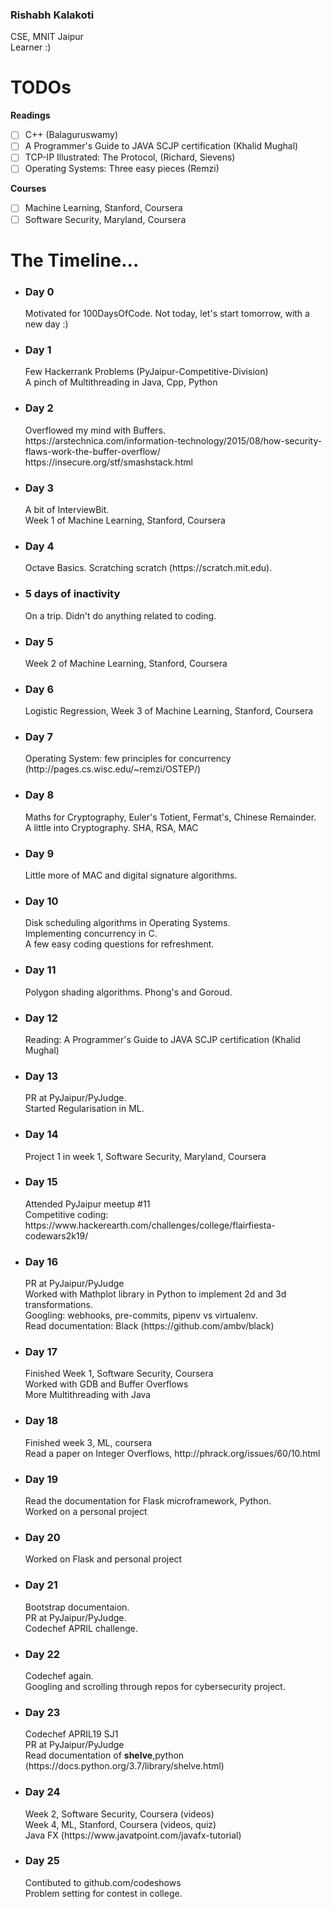 <h3>Rishabh Kalakoti</h3>
<p>
CSE, MNIT Jaipur
<br>
Learner :)
</p>

# TODOs
**Readings**
- [ ] C++ (Balaguruswamy)
- [ ] A Programmer's Guide to JAVA SCJP certification (Khalid Mughal)
- [ ] TCP-IP Illustrated: The Protocol, (Richard, Sievens)
- [ ] Operating Systems: Three easy pieces (Remzi)

**Courses**
- [ ] Machine Learning, Stanford, Coursera
- [ ] Software Security, Maryland, Coursera

# The Timeline...
<ul>
<li>
<h3>Day 0</h3>
Motivated for 100DaysOfCode. Not today, let's start tomorrow, with a new day :)
</li>
<li>
<h3>Day 1</h3>
Few Hackerrank Problems (PyJaipur-Competitive-Division)<br>
A pinch of Multithreading in Java, Cpp, Python
</li>
<li>
<h3>Day 2</h3>
  Overflowed my mind with Buffers.<br>
  https://arstechnica.com/information-technology/2015/08/how-security-flaws-work-the-buffer-overflow/<br>
  https://insecure.org/stf/smashstack.html
</li>
<li>
<h3>Day 3</h3>
  A bit of InterviewBit.<br>
  Week 1 of Machine Learning, Stanford, Coursera
</li>
<li>
 <h3>Day 4</h3>
  Octave Basics. Scratching scratch (https://scratch.mit.edu).
</li>
<li>
<h3>5 days of inactivity</h3>
  On a trip. Didn't do anything related to coding.
  
</li>
  <li>
 <h3>Day 5</h3>
  Week 2 of Machine Learning, Stanford, Coursera
</li>
  <li>
 <h3>Day 6</h3>
  Logistic Regression, Week 3 of Machine Learning, Stanford, Coursera
</li>
  
  <li>
 <h3>Day 7</h3>
  Operating System: few principles for concurrency (http://pages.cs.wisc.edu/~remzi/OSTEP/)
</li>

  <li>
 <h3>Day 8</h3>
  Maths for Cryptography, Euler's Totient, Fermat's, Chinese Remainder.
  <br>
  A little into Cryptography. SHA, RSA, MAC
</li>
 <li>
 <h3>Day 9</h3>
  Little more of MAC and digital signature algorithms.
</li>

 <li>
  <h3>Day 10</h3>
  Disk scheduling algorithms in Operating Systems.<br>
  Implementing concurrency in C.<br>
  A few easy coding questions for refreshment.
</li>
<li>
  <h3>Day 11</h3>
  Polygon shading algorithms. Phong's and Goroud.
</li>
<li>
  <h3>Day 12</h3>
  Reading: A Programmer's Guide to JAVA SCJP certification (Khalid Mughal)
</li>

<li>
  <h3>Day 13</h3>
  PR at PyJaipur/PyJudge.<br>
  Started Regularisation in ML.
</li>

<li>
  <h3>Day 14</h3>
  Project 1 in week 1, Software Security, Maryland, Coursera
</li>

<li>
  <h3>Day 15</h3>
  Attended PyJaipur meetup #11<br>
  Competitive coding: https://www.hackerearth.com/challenges/college/flairfiesta-codewars2k19/
</li>

<li>
  <h3>Day 16</h3>
  PR at PyJaipur/PyJudge<br>
  Worked with Mathplot library in Python to implement 2d and 3d transformations.<br>
  Googling: webhooks, pre-commits, pipenv vs virtualenv.<br>
  Read documentation: Black (https://github.com/ambv/black)
</li>

<li>
  <h3>Day 17</h3>
  Finished Week 1, Software Security, Coursera<br>
  Worked with GDB and Buffer Overflows<br>
  More Multithreading with Java
</li>

<li>
  <h3>Day 18</h3>
  Finished week 3, ML, coursera<br>
  Read a paper on Integer Overflows, http://phrack.org/issues/60/10.html
</li>
<li>
  <h3>Day 19</h3>
    Read the documentation for Flask microframework, Python.<br>
  Worked on a personal project  
</li>

<li>
  <h3>Day 20</h3>
    Worked on Flask and personal project
</li>


<li>
  <h3>Day 21</h3>
    Bootstrap documentaion.<br>
    PR at PyJaipur/PyJudge.<br>
    Codechef APRIL challenge.
</li>

<li>
  <h3>Day 22</h3>
    Codechef again.<br>
    Googling and scrolling through repos for cybersecurity project.
</li>

<li>
  <h3>Day 23</h3>
    Codechef APRIL19 SJ1<br>
    PR at PyJaipur/PyJudge<br>
    Read documentation of <b>shelve</b>,python (https://docs.python.org/3.7/library/shelve.html)
</li>

<li>
  <h3>Day 24</h3>
    Week 2, Software Security, Coursera (videos) <br>
    Week 4, ML, Stanford, Coursera (videos, quiz) <br>
    Java FX (https://www.javatpoint.com/javafx-tutorial)
</li>

<li>
  <h3>Day 25</h3>
    Contibuted to github.com/codeshows <br>
    Problem setting for contest in college.
</li>
</ul>

